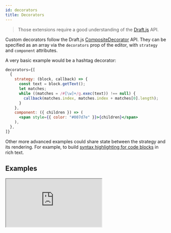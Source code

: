 ```yaml
---
id: decorators
title: Decorators
---
```


> Those extensions require a good understanding of the [Draft.js](https://draftjs.org/) API.

Custom decorators follow the Draft.js [CompositeDecorator](https://draftjs.org/docs/advanced-topics-decorators.html#compositedecorator) API. They can be specified as an array via the `decorators` prop of the editor, with `strategy` and `component` attributes.

A very basic example would be a hashtag decorator:

```jsx
decorators={[
  {
    strategy: (block, callback) => {
      const text = block.getText();
      let matches;
      while ((matches = /#[\w]+/g.exec(text)) !== null) {
        callback(matches.index, matches.index + matches[0].length);
      }
    },
    component: ({ children }) => (
      <span style={{ color: "#007d7e" }}>{children}</span>
    ),
  },
]}
```

Other more advanced examples could share state between the strategy and its rendering. For example, to build [syntax highlighting for code blocks](https://github.com/springload/draftail/blob/c22d867a6b57dc45144b9af3202c08873c24258b/examples/components/PrismDecorator.js) in rich text.

## Examples

<iframe src="https://demo.draftail.org/examples/iframe.html?selectedKind=Docs&selectedStory=Decorators" class="iframe iframe--docs-200"></iframe>
